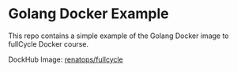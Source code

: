 # Golang Docker Example

This repo contains a simple example of the Golang Docker image to fullCycle Docker course.

DockHub Image: [renatops/fullcycle](https://hub.docker.com/r/renatops1991/fullcycle)
